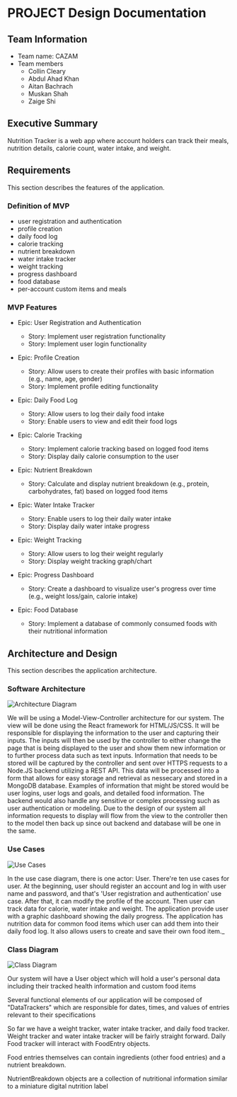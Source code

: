 
# PROJECT Design Documentation

## Team Information
* Team name: CAZAM
* Team members
  * Collin Cleary
  * Abdul Ahad Khan
  * Aitan Bachrach
  * Muskan Shah
  * Zaige Shi

## Executive Summary

Nutrition Tracker is a web app where account holders can track their meals, nutrition details, calorie count, water intake, and weight. 


## Requirements

This section describes the features of the application.

### Definition of MVP
  * user registration and authentication
  * profile creation
  * daily food log
  * calorie tracking
  * nutrient breakdown
  * water intake tracker
  * weight tracking
  * progress dashboard
  * food database
  * per-account custom items and meals

### MVP Features
* Epic: User Registration and Authentication
  * Story: Implement user registration functionality
  * Story: Implement user login functionality

* Epic: Profile Creation
  * Story: Allow users to create their profiles with basic information (e.g., name, age, gender)
  * Story: Implement profile editing functionality

* Epic: Daily Food Log
  * Story: Allow users to log their daily food intake
  * Story: Enable users to view and edit their food logs

* Epic: Calorie Tracking
  * Story: Implement calorie tracking based on logged food items
  * Story: Display daily calorie consumption to the user

* Epic: Nutrient Breakdown
  * Story: Calculate and display nutrient breakdown (e.g., protein, carbohydrates, fat) based on logged food items

* Epic: Water Intake Tracker
  * Story: Enable users to log their daily water intake
  * Story: Display daily water intake progress

* Epic: Weight Tracking
  * Story: Allow users to log their weight regularly
  * Story: Display weight tracking graph/chart

* Epic: Progress Dashboard
  * Story: Create a dashboard to visualize user's progress over time (e.g., weight loss/gain, calorie intake)

* Epic: Food Database
  * Story: Implement a database of commonly consumed foods with their nutritional information


## Architecture and Design

This section describes the application architecture.

### Software Architecture

![Architecture Diagram](<../media/Architecture Diagram HW 5.png>)

We will be using a Model-View-Controller architecture for our system. The view will be done using the React framework for HTML/JS/CSS. It will be responsible for displaying the information to the user and capturing their inputs. The inputs will then be used by the controller to either change the page that is being displayed to the user and show them new information or to further process data such as text inputs. Information that needs to be stored will be captured by the controller and sent over HTTPS requests to a Node.JS backend utilizing a REST API. This data will be processed into a form that allows for easy storage and retrieval as nessecary and stored in a MongoDB database. Examples of information that might be stored would be user logins, user logs and goals, and detailed food information. The backend would also handle any sensitive or complex processing such as user authentication or modeling. Due to the design of our system all information requests to display will flow from the view to the controller then to the model then back up since out backend and database will be one in the same.
### Use Cases

![Use Cases](https://github.com/PEIWEI311/NutritionTracker/blob/main/media/SWEN%20732-hwk5%20use%20case.jpeg)

In the use case diagram, there is one actor: User. There're ten use cases for user. At the beginning, user should register an account and log in with user name and password, and that's 'User registration and authentication'  use case. After that, it can modify the profile of the account. Then user can track data for calorie, water intake and weight. The application provide user with a graphic dashboard showing the daily progress. The application has nutrition data for common food items which user can add them into their daily food log. It also allows users to create and save their own food item._


### Class Diagram

![Class Diagram](https://github.com/PEIWEI311/NutritionTracker/blob/main/media/Class%20Diagram-CAZAM.png)

Our system will have a User object which will hold a user's personal data 
including their tracked health information and custom food items

Several functional elements of our application will be composed of "DataTrackers"
which are responsible for dates, times, and values of entries relevant to their specifications

So far we have a weight tracker, water intake tracker, and daily food tracker. Weight tracker and water intake tracker will
be fairly straight forward. Daily Food tracker will interact with FoodEntry objects.

Food entries themselves can contain ingredients (other food entries)
and a nutrient breakdown.

NutrientBreakdown objects are a collection of nutritional information similar to a 
miniature digital nutrition label
